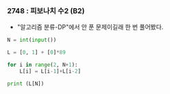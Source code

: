### 2748 : 피보나치 수2 (B2)

- "알고리즘 분류-DP"에서 안 푼 문제이길래 한 번 풀어봤다.

```python
N = int(input())

L = [0, 1] + [0]*89

for i in range(2, N+1):
    L[i] = L[i-1]+L[i-2]

print (L[N])
```

